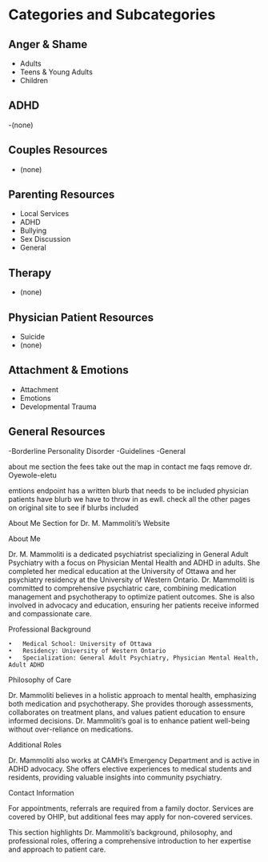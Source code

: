 # Categories and Subcategories

## Anger & Shame
- Adults
- Teens & Young Adults
- Children

## ADHD
-(none)

## Couples Resources
- (none)

## Parenting Resources
- Local Services
- ADHD
- Bullying
- Sex Discussion
- General

## Therapy
- (none)

## Physician Patient Resources
- Suicide
- (none)

## Attachment & Emotions
- Attachment
- Emotions
- Developmental Trauma

## General Resources
-Borderline Personality Disorder
-Guidelines
-General




about me section
the fees
take out the map in contact me 
faqs
remove dr. Oyewole-eletu

emtions endpoint has a written blurb that needs to be included
physician patients have blurb we have to throw in as ewll.
check all the other pages on original site to see if blurbs included


About Me Section for Dr. M. Mammoliti’s Website

About Me

Dr. M. Mammoliti is a dedicated psychiatrist specializing in General Adult Psychiatry with a focus on Physician Mental Health and ADHD in adults. She completed her medical education at the University of Ottawa and her psychiatry residency at the University of Western Ontario. Dr. Mammoliti is committed to comprehensive psychiatric care, combining medication management and psychotherapy to optimize patient outcomes. She is also involved in advocacy and education, ensuring her patients receive informed and compassionate care.

Professional Background

	•	Medical School: University of Ottawa
	•	Residency: University of Western Ontario
	•	Specialization: General Adult Psychiatry, Physician Mental Health, Adult ADHD

Philosophy of Care

Dr. Mammoliti believes in a holistic approach to mental health, emphasizing both medication and psychotherapy. She provides thorough assessments, collaborates on treatment plans, and values patient education to ensure informed decisions. Dr. Mammoliti’s goal is to enhance patient well-being without over-reliance on medications.

Additional Roles

Dr. Mammoliti also works at CAMH’s Emergency Department and is active in ADHD advocacy. She offers elective experiences to medical students and residents, providing valuable insights into community psychiatry.

Contact Information

For appointments, referrals are required from a family doctor. Services are covered by OHIP, but additional fees may apply for non-covered services.

This section highlights Dr. Mammoliti’s background, philosophy, and professional roles, offering a comprehensive introduction to her expertise and approach to patient care.